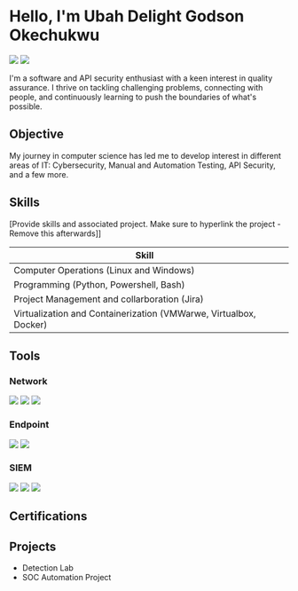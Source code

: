 # Hello, I'm Ubah Delight Godson Okechukwu
<a href="www.linkedin.com/in/ubah-delight-godson-okechukwu-79689b1a6"><img src="https://img.shields.io/badge/-LinkedIn-0072b1?&style=for-the-badge&logo=linkedin&logoColor=white" /></a>
<a href="https://medium.com/@delight.verse01"><img src="https://img.shields.io/badge/-Medium-12100E?&style=for-the-badge&logo=medium&logoColor=white" /></a>

I'm a software and API security enthusiast with a keen interest in quality assurance. I thrive on tackling challenging problems, connecting with people, and continuously learning to push the boundaries of what's possible.

## Objective


My journey in computer science has led me to develop interest in different areas of IT: Cybersecurity, Manual and Automation Testing, API Security, and a few more.

## Skills
[Provide skills and associated project. Make sure to hyperlink the project - Remove this afterwards]]

| Skill                                         |         |
|-----------------------------------------------|----------------------------|
| Computer Operations (Linux and Windows)   | <a href="https://google.com"></a>|
| Programming (Python, Powershell, Bash) | <a href="https://google.com"></a>|
| Project Management and collarboration (Jira)       | <a href="https://google.com"></a>|
| Virtualization and Containerization (VMWarwe, Virtualbox, Docker)     | <a href="https://google.com"></a>|


## Tools


### Network
<div>
    <img src="https://img.shields.io/badge/-Wireshark-1679A7?&style=for-the-badge&logo=Wireshark&logoColor=white" />
    <img src="https://img.shields.io/badge/-Suricata-EF3B2D?&style=for-the-badge&logo=Suricata&logoColor=white" />
    <img src="https://img.shields.io/badge/-Zeek-777BB4?&style=for-the-badge&logo=Zeek&logoColor=white" />
</div>

### Endpoint
<div>
    <img src="https://img.shields.io/badge/-Microsoft_Defender_for_Endpoint-00A4EF?&style=for-the-badge&logo=Microsoft&logoColor=white" />
    <img src="https://img.shields.io/badge/-Velociraptor-4B275F?&style=for-the-badge&logo=Velociraptor&logoColor=white" />
</div>

### SIEM
<div>
    <img src="https://img.shields.io/badge/-Microsoft_Sentinel-0078D4?&style=for-the-badge&logo=Microsoft&logoColor=white" />
    <img src="https://img.shields.io/badge/-Splunk-000000?&style=for-the-badge&logo=Splunk&logoColor=white" />
    <img src="https://img.shields.io/badge/-Elastic-005571?&style=for-the-badge&logo=Elastic&logoColor=white" />
</div>

## Certifications
<div>
<!-- <img src="https://img.shields.io/badge/-Security%2B-FF0000?&style=for-the-badge&logo=CompTIA&logoColor=white" />
<img src="https://img.shields.io/badge/-Network%2B-007ACC?&style=for-the-badge&logo=CompTIA&logoColor=white" />
<img src="https://img.shields.io/badge/-A%2B-4D4D4D?&style=for-the-badge&logo=CompTIA&logoColor=white" />
<img src="https://img.shields.io/badge/-CDSA-006400?&style=for-the-badge&logoColor=white" />
<img src="https://img.shields.io/badge/-CCD-000080?&style=for-the-badge&logoColor=white" /> -->
</div>

## Projects
- Detection Lab
- SOC Automation Project
